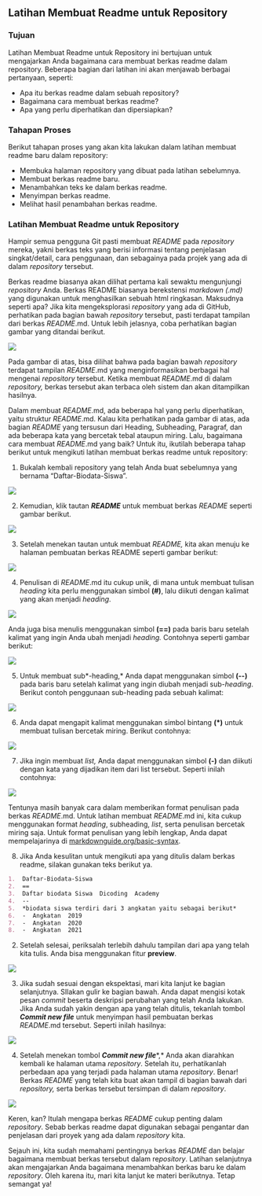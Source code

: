## Latihan Membuat Readme untuk Repository

### Tujuan

Latihan Membuat Readme untuk Repository ini bertujuan untuk mengajarkan Anda bagaimana cara membuat berkas readme dalam repository. Beberapa bagian dari latihan ini akan menjawab berbagai pertanyaan, seperti:

- Apa itu berkas readme dalam sebuah repository?
- Bagaimana cara membuat berkas readme?
- Apa yang perlu diperhatikan dan dipersiapkan?

### Tahapan Proses

Berikut tahapan proses yang akan kita lakukan dalam latihan membuat readme baru dalam repository:

- Membuka halaman repository yang dibuat pada latihan sebelumnya.
- Membuat berkas readme baru.
- Menambahkan teks ke dalam berkas readme.
- Menyimpan berkas readme.
- Melihat hasil penambahan berkas readme.

### Latihan Membuat Readme untuk Repository

Hampir semua pengguna Git pasti membuat *README* pada *repository* mereka, yakni berkas teks yang berisi informasi tentang penjelasan singkat/detail, cara penggunaan, dan sebagainya pada projek yang ada di dalam *repository* tersebut.

Berkas readme biasanya akan dilihat pertama kali sewaktu mengunjungi *repository* Anda. Berkas README  biasanya berekstensi *markdown (.md)* yang digunakan untuk menghasilkan sebuah html ringkasan. Maksudnya seperti apa? Jika kita mengeksplorasi *repository* yang ada di GitHub, perhatikan pada bagian bawah *repository* tersebut, pasti terdapat  tampilan dari berkas *README*.md. Untuk lebih jelasnya, coba perhatikan bagian gambar yang ditandai berikut.

<img src="/home/anggads_01/Public/bahasa pemrograman/dicoding_resources/20210710221948ed7110e2544fe832085f217f563a750f.jpeg
">

Pada gambar di atas, bisa dilihat bahwa pada bagian bawah *repository* terdapat tampilan *README*.md yang menginformasikan berbagai hal mengenai *repository* tersebut. Ketika membuat *README*.md di dalam *repository,* berkas tersebut akan terbaca oleh sistem dan akan ditampilkan hasilnya.

Dalam membuat *README*.md, ada beberapa hal yang perlu diperhatikan, yaitu struktur *README*.md. Kalau kita perhatikan pada gambar di atas, ada bagian *README* yang tersusun dari Heading, Subheading, Paragraf, dan ada beberapa kata yang bercetak tebal ataupun miring.
Lalu, bagaimana cara membuat *README*.md yang baik? Untuk itu, ikutilah beberapa tahap berikut untuk mengikuti latihan membuat berkas readme untuk repository:

1.  Bukalah kembali repository yang telah Anda buat sebelumnya yang bernama “Daftar-Biodata-Siswa”.

<img src="/home/anggads_01/Public/bahasa pemrograman/dicoding_resources/202107051350449336617a552d00d8ebc6312d988ccf05.png
">

2.  Kemudian, klik tautan ***README*** untuk membuat berkas *README* seperti gambar berikut.

<img src="/home/anggads_01/Public/bahasa pemrograman/dicoding_resources/202107051351179a39410492cbc1f6bcdfba3fcfcafe3d.png
">

3.  Setelah menekan tautan untuk membuat *README,* kita akan menuju ke halaman pembuatan berkas README seperti gambar berikut:

<img src="/home/anggads_01/Public/bahasa pemrograman/dicoding_resources/20210706113130c01826b0a593397d2ea7d854f0a38881.jpeg
">

4.  Penulisan di *README*.md itu cukup unik, di mana untuk membuat tulisan *heading* kita perlu menggunakan simbol **(#)**, lalu diikuti dengan kalimat yang akan menjadi *heading*.

<img src="/home/anggads_01/Public/bahasa pemrograman/dicoding_resources/202107051355389f80a14721081ca8ce7b558aace4be11.png
">

Anda juga bisa menulis menggunakan simbol **(==)** pada baris baru setelah kalimat yang ingin Anda ubah menjadi *heading.* Contohnya seperti gambar berikut:

<img src="/home/anggads_01/Public/bahasa pemrograman/dicoding_resources/20210705135748db8a16d7f7187abeb5fefd1fe50b5213.png
">
    
5.  Untuk membuat sub*-heading,* Anda dapat menggunakan simbol **(--)** pada baris baru setelah kalimat yang ingin diubah menjadi sub-*heading*. Berikut contoh penggunaan sub-heading pada sebuah kalimat:

<img src="/home/anggads_01/Public/bahasa pemrograman/dicoding_resources/20210705135748db8a16d7f7187abeb5fefd1fe50b5213.png
">

6.  Anda dapat mengapit kalimat menggunakan simbol bintang **(*)** untuk membuat tulisan bercetak miring. Berikut contohnya:

<img src="/home/anggads_01/Public/bahasa pemrograman/dicoding_resources/20210705135911ebe50a8f4524e8ed3946ccd1aab1309f.png
">

7.  Jika ingin membuat *list,* Anda dapat menggunakan simbol **(-)** dan diikuti dengan kata yang dijadikan item dari list tersebut. Seperti inilah contohnya:

<img src="/home/anggads_01/Public/bahasa pemrograman/dicoding_resources/202107051359584bd9a7b01c181f2e3e06c75d99b0726a.png
">

Tentunya masih banyak cara dalam memberikan format penulisan pada berkas *README*.md. Untuk latihan membuat *README*.md ini, kita cukup menggunakan format *heading*, subheading, *list*, serta penulisan bercetak miring saja. Untuk format penulisan yang lebih lengkap, Anda dapat mempelajarinya di [markdownguide.org/basic-syntax](https://www.markdownguide.org/basic-syntax/).
    
8.  Jika Anda kesulitan untuk mengikuti apa yang ditulis dalam berkas readme, silakan gunakan teks berikut ya.
    
```md
1.  Daftar-Biodata-Siswa
2.  ==
3.  Daftar biodata Siswa  Dicoding  Academy
4.  --
5.  *biodata siswa terdiri dari 3 angkatan yaitu sebagai berikut*
6.  -  Angkatan  2019
7.  -  Angkatan  2020
8.  -  Angkatan  2021
```


    
2.  Setelah selesai, periksalah terlebih dahulu tampilan dari apa yang telah kita tulis. Anda bisa menggunakan fitur **preview**.

<img src="/home/anggads_01/Public/bahasa pemrograman/dicoding_resources/2021070514025112fefd7a78b97eca88eab0a14b9d8ff5.png
">

    
3.  Jika sudah sesuai dengan ekspektasi, mari kita lanjut ke bagian selanjutnya. SIlakan gulir ke bagian bawah. Anda dapat mengisi kotak pesan *commit* beserta deskripsi perubahan yang telah Anda lakukan. Jika Anda sudah yakin dengan apa yang telah ditulis, tekanlah tombol ***Commit new file*** untuk menyimpan hasil pembuatan berkas *README*.md tersebut. Seperti inilah hasilnya:

<img src="/home/anggads_01/Public/bahasa pemrograman/dicoding_resources/20210705140835940a53cf143f599a8deb1e1a22d302ff.png
">

4.  Setelah menekan tombol ***Commit new file****,*  Anda akan diarahkan kembali ke halaman utama *repository*. Setelah itu, perhatikanlah perbedaan apa yang terjadi pada halaman utama *repository*. Benar! Berkas *README* yang telah kita buat akan tampil di bagian bawah dari *repository,* serta berkas tersebut tersimpan di dalam *repository*.

<img src="/home/anggads_01/Public/bahasa pemrograman/dicoding_resources/2021070514091497a288b49c104772cf858942c70f64b4.png
">

Keren, kan? Itulah mengapa berkas *README* cukup penting dalam *repository*. Sebab berkas readme dapat digunakan sebagai pengantar dan penjelasan dari proyek yang ada dalam *repository* kita.

Sejauh ini, kita sudah memahami pentingnya berkas *README* dan belajar bagaimana membuat berkas tersebut dalam re*pository*. Latihan selanjutnya akan mengajarkan Anda bagaimana menambahkan berkas baru ke dalam *repository*. Oleh karena itu, mari kita lanjut ke materi berikutnya. Tetap semangat ya!